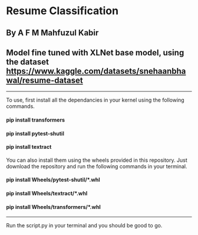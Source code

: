 # Resume Classification
## By A F M Mahfuzul Kabir
## Model fine tuned with XLNet base model, using the dataset https://www.kaggle.com/datasets/snehaanbhawal/resume-dataset
--------------------------------------------------------------------------------------------------------------------------------------------------------------------

To use, first install all the dependancies in your kernel using the following commands.

#### pip install transformers
#### pip install pytest-shutil
#### pip install textract

You can also install them using the wheels provided in this repository. Just download the repository and run the following commands in your terminal.

#### pip install Wheels/pytest-shutil/*.whl
#### pip install Wheels/textract/*.whl
#### pip install Wheels/transformers/*.whl

--------------------------------------------------------------------------------------------------------------------------------------------------------------------

Run the script.py in your terminal and you should be good to go.
